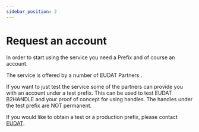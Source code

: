 ```yaml
---
sidebar_position: 2
---
```


# Request an account

In order to start using the service you need a Prefix and of course an account. 

The service is offered by a number of EUDAT Partners . 

If you want to just test the service some of the partners can provide you with an account under a test prefix. 
This can be used to test EUDAT B2HANDLE and your proof of concept for using handles. The handles under the test prefix are NOT permanent.

If you would like to obtain a test or a production prefix, please contact [EUDAT](https://eudat.eu/support-request?service=B2HANDLE).
